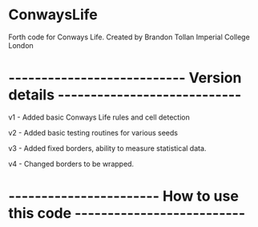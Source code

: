 # ConwaysLife
Forth code for Conways Life.
Created by Brandon Tollan Imperial College London

# --------------------------- Version details ----------------------------

v1 - Added basic Conways Life rules and cell detection

v2 - Added basic testing routines for various seeds

v3 - Added fixed borders, ability to measure statistical data.

v4 - Changed borders to be wrapped.

# ----------------------- How to use this code --------------------------
